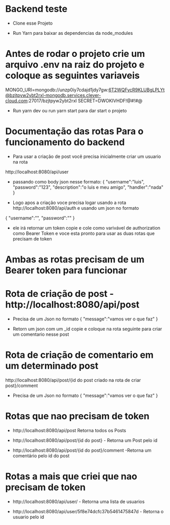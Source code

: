 # Backend teste

- Clone esse Projeto

- Run Yarn para baixar as dependencias da node_modules

# Antes de rodar o projeto crie um arquivo .env na raiz do projeto e coloque as seguintes variaveis

MONGO_URI=mongodb://unzp0iy7cdajd1jdy7gw:6T2WQFycR9KLUBgLPLYt@bzjtpyw2ybt2rxl-mongodb.services.clever-cloud.com:27017/bzjtpyw2ybt2rxl
SECRET=DWOKIVHDF!@#$!$#@

- Run yarn dev ou run yarn start para dar start o projeto

# Documentação das rotas Para o funcionamento do backend

- Para usar a criação de post você precisa inicialmente criar um usuario na rota 

http://localhost:8080/api/user 

- passando como body json nesse formato:
{
    "username":"luis",
    "password":"123",
    "description":"o luis e meu amigo",
    "handler":"nada"
}

- Logo apos a criação voce precisa logar usando a rota http://localhost:8080/api/auth  e usando um json no formato 

{
    "username":"",
    "password":""
}



- ele irá retornar um token copie e cole como varivável de authorization como Bearer Token e voce esta pronto para usar as duas rotas que precisam de token 

# Ambas as rotas precisam de um Bearer token para funcionar

# Rota de criação de post - http://localhost:8080/api/post

- Precisa de um Json no formato 
{
    "message":"vamos ver o que faz"
}

- Retorn um json com um _id copie e coloque na rota seguinte para criar um comentario nesse post

# Rota de criação de comentario em um determinado post

http://localhost:8080/api/post/{id do post criado na rota de criar post}/comment

- Precisa de um Json no formato 
{
    "message":"vamos ver o que faz"
}

# Rotas que nao precisam de token 

- http://localhost:8080/api/post Retorna todos os Posts

- http://localhost:8080/api/post/{id do post} - Retorna um Post pelo id 

- http://localhost:8080/api/post/{id do post}/comment -Retorna um comentário pelo id do post

# Rotas a mais que criei que nao precisam de token

- http://localhost:8080/api/user/ - Retorna uma lista de usuarios

- http://localhost:8080/api/user/5f8e74dcfc37b5461475847d - Retorna o usuario pelo id
